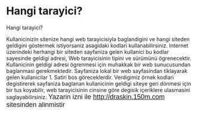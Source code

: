 # Hangi tarayici?


Hangi tarayici?



 Kullanicinizin sitenize hangi web tarayicisiyla baglandigini ve hangi siteden geldigini göstermek istiyorsaniz asagidaki kodlari kullanabilirsiniz.               Internet üzerindeki herhangi bir siteden sayfaniza gelen kullanici bu kodlar sayesinde geldigi adresi, Web tarayicisinin tipini ve sürümünü ögrenecektir. Kullanicinin geldigi adresi ögrenmesi için muhakkak bir web sunucusundan baglanmasi gerekmektedir.               Sayfaniza lokal bir web sayfasindan tiklayarak gelen kullanicilar 1. Satiri bos göreceklerdir. Verdigimiz örnek kodlari degistirerek sayfaniza baglanan kullanicinin geldigi siteye geri dönmesi için bir tus koyabilir, web tarayicisinin cinsine göre degisik içeriklere ulasmasini saglayabilirsiniz.               <HTML><HEAD><TITLE>Hangi Tarayici?</TITLE></HEAD><FONT SIZE=+1 FACE=ARIAL><SCRIPT LANGUAGE="JavaScript">var where = document.referrervar name = navigator.appNamevar vers = navigator.appVersiondocument.write("Sizi buraya yollayan adres: "+where+" <P>Kullandiginiz tarayici: "+name+" <BR>"+vers+" ")</SCRIPT></CENTER></HTML>             Yazarin izni ile http://draskin.150m.com sitesinden alinmistir




